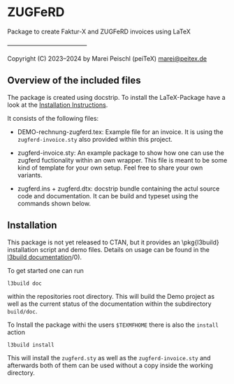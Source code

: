 # ZUGFeRD

Package to create Faktur-X and ZUGFeRD invoices using LaTeX

––––––––––––––––––––––––––

Copyright (C) 2023–2024 by Marei Peischl (peiTeX) <marei@peitex.de>

## Overview of the included files

The package is created using docstrip. To install the LaTeX-Package have a look at  the [Installation Instructions](##installation).

It consists of the following files:



* DEMO-rechnung-zugferd.tex: Example file for an invoice. It is using the `zugferd-invoice.sty` also provided within this project.

* zugferd-invoice.sty: An example package to show how one can use the zugferd fuctionality within an own wrapper. This file is meant to be some kind of template for your own setup. Feel free to share your own variants.

* zugferd.ins + zugferd.dtx: docstrip bundle containing the actul source code and documentation.  It can be build and typeset using the commands shown below.

## Installation

This package is not yet released to CTAN, but it provides an \pkg{l3build} installation script and demo files.
Details on usage can be found in the [l3build documentation](http://texdoc.net/serve/l3build)/0).

To get started one can run
```
l3build doc
```

within the repositories root directory.
This will build the Demo project as well as the current status of the documentation within the subdirectory `build/doc`.

To Install the package withi the users `$TEXMFHOME` there is also the `install` action

```
l3build install
```
This will install the `zugferd.sty`  as well as the `zugferd-invoice.sty` and afterwards both of them can be used without a copy inside the working directory.

